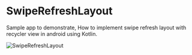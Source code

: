 # SwipeRefreshLayout
Sample app to demonstrate, How to implement swipe refresh layout with recycler view in android using Kotlin.

![SwipeRefreshLayout](https://user-images.githubusercontent.com/79716161/203149510-1372cbf5-3c0b-437c-93f9-640e80107d6e.jpg)
